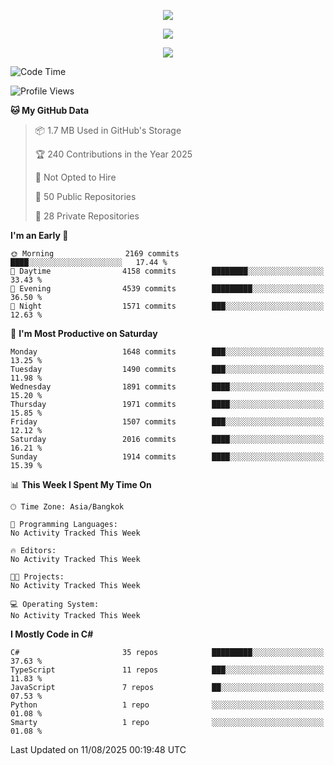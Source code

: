 <p align="center">
  <a href="say-hi.gif"> 
    <img align="center" src="say-hi.gif"/>
  </a>
</p>
<p align="center">
  <a href="https://github.com/htthinh1999">
    <img align="center" src="https://github-readme-stats-kappa-pink.vercel.app/api?username=htthinh1999&show_icons=true&count_private=true&theme=dracula"/>
  </a>
</p>
<p align="center">
  <a href="https://github.com/htthinh1999">
    <img src="https://github-readme-stats-kappa-pink.vercel.app/api/top-langs/?username=htthinh1999&layout=compact&langs_count=6&count_private=true&hide=tsql,hlsl,glsl,shaderlab&theme=dracula"/>
  </a>
</p>

<!--START_SECTION:waka-->
![Code Time](http://img.shields.io/badge/Code%20Time-0%20secs-blue)

![Profile Views](http://img.shields.io/badge/Profile%20Views-9-blue)

**🐱 My GitHub Data** 

> 📦 1.7 MB Used in GitHub's Storage 
 > 
> 🏆 240 Contributions in the Year 2025
 > 
> 🚫 Not Opted to Hire
 > 
> 📜 50 Public Repositories 
 > 
> 🔑 28 Private Repositories 
 > 
**I'm an Early 🐤** 

```text
🌞 Morning                2169 commits        ████░░░░░░░░░░░░░░░░░░░░░   17.44 % 
🌆 Daytime                4158 commits        ████████░░░░░░░░░░░░░░░░░   33.43 % 
🌃 Evening                4539 commits        █████████░░░░░░░░░░░░░░░░   36.50 % 
🌙 Night                  1571 commits        ███░░░░░░░░░░░░░░░░░░░░░░   12.63 % 
```
📅 **I'm Most Productive on Saturday** 

```text
Monday                   1648 commits        ███░░░░░░░░░░░░░░░░░░░░░░   13.25 % 
Tuesday                  1490 commits        ███░░░░░░░░░░░░░░░░░░░░░░   11.98 % 
Wednesday                1891 commits        ████░░░░░░░░░░░░░░░░░░░░░   15.20 % 
Thursday                 1971 commits        ████░░░░░░░░░░░░░░░░░░░░░   15.85 % 
Friday                   1507 commits        ███░░░░░░░░░░░░░░░░░░░░░░   12.12 % 
Saturday                 2016 commits        ████░░░░░░░░░░░░░░░░░░░░░   16.21 % 
Sunday                   1914 commits        ████░░░░░░░░░░░░░░░░░░░░░   15.39 % 
```


📊 **This Week I Spent My Time On** 

```text
🕑︎ Time Zone: Asia/Bangkok

💬 Programming Languages: 
No Activity Tracked This Week

🔥 Editors: 
No Activity Tracked This Week

🐱‍💻 Projects: 
No Activity Tracked This Week

💻 Operating System: 
No Activity Tracked This Week
```

**I Mostly Code in C#** 

```text
C#                       35 repos            █████████░░░░░░░░░░░░░░░░   37.63 % 
TypeScript               11 repos            ███░░░░░░░░░░░░░░░░░░░░░░   11.83 % 
JavaScript               7 repos             ██░░░░░░░░░░░░░░░░░░░░░░░   07.53 % 
Python                   1 repo              ░░░░░░░░░░░░░░░░░░░░░░░░░   01.08 % 
Smarty                   1 repo              ░░░░░░░░░░░░░░░░░░░░░░░░░   01.08 % 
```




 Last Updated on 11/08/2025 00:19:48 UTC
<!--END_SECTION:waka-->

